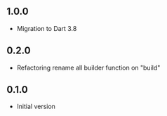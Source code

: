 ## 1.0.0

- Migration to Dart 3.8

## 0.2.0

- Refactoring rename all builder function on "build"

## 0.1.0

- Initial version